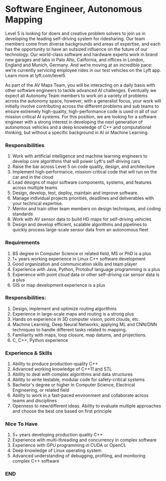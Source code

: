 # Software Engineer, Autonomous Mapping

Level 5 is looking for doers and creative problem solvers to join us in developing the leading self-driving system for ridesharing. Our team members come from diverse backgrounds and areas of expertise, and each has the opportunity to have an outsized influence on the future of our technology. Our world-class software and hardware experts work in brand new garages and labs in Palo Alto, California, and offices in London, England and Munich, Germany. And we’re moving at an incredible pace: we’re currently servicing employee rides in our test vehicles on the Lyft app. Learn more at lyft.com/level5.

As part of the AV Maps Team, you will be interacting on a daily basis with other software engineers to tackle advanced AI challenges. Eventually we expect all Autonomy Team members to work on a variety of problems across the autonomy space, however, with a generalist focus, your work will initially involve contributing across the different problems and sub teams to ensure extremely high-quality, high-performance code is used in all of our mission critical AI systems. For this position, we are looking for a software engineer with a strong interest in developing the next generation of autonomous vehicles and a deep knowledge of C++ and computational thinking, but without a specific background in AI or Machine Learning.

### Responsibilities
 1. Work with artificial intelligence and machine learning engineers to develop core algorithms that will power Lyft's self-driving cars
 1. Raise the bar across Level 5 on code quality, design, and architecture
 1. Implement high-performance, mission-critical code that will run on the car and in the cloud
 1. Lead designs of major software components, systems, and features across multiple teams
 1. Design, develop, test, deploy, maintain and improve software.
 1. Manage individual projects priorities, deadlines and deliverables with your technical expertise.
 1. Mentor and train other team members on design techniques, and coding standards
 1. Work with AV sensor data to build HD maps for self-driving vehicles
 1. Design and develop efficient, scalable algorithms and pipelines to quickly process large-scale sensor data from an autonomous fleet

### Requirements
 1. BS degree in Computer Science or related field, MS or PhD is a plus
 1. 1+ years working experience in Linux C++ software development
 1. Good organization and communication skills and team player
 1. Experience with Java, Python, Protobuf language programming is a plus
 1. Experience with point cloud data or other self-driving car sensor data is a plus
 1. GIS or map development experience is a plus

### Responsibilities:
 1. Design, implement and optimize routing algorithms
 1. Experience in large-scale maps and routing is a strong plus
 1. Hands on experience in 3D computer vision, point clouds, etc.
 1. Machine Learning, Deep Neural Networks; applying ML and CNN/DNN techniques to handle different tasks related to mapping.
 1. Familiarity with maps, loop closure, map datums, and projections.
 1. C, C++, Python experience

### Experience & Skills
 1. Ability to produce production-quality C++
 1. Advanced working knowledge of C++11 and STL
 1. Ability to deal with complex algorithms and data structures
 1. Ability to write testable, modular code for safety-critical systems
 1. Bachelor's degree or higher in Computer Science, Electrical Engineering, or related field
 1. Ability to work in a fast-paced environment and collaborate across teams and disciplines
 1. Openness to new/different ideas. Ability to evaluate multiple approaches and choose the best one based on first principle

### Nice To Have
 1. 5+ years developing production quality C++
 1. Experience with multi-threading and concurrency in complex software
 1. Experience with GPU programming in CUDA or OpenCL
 1. Deep knowledge of Linux operating system
 1. Advanced understanding of debugging, profiling, and monitoring complex C++ software

### END
